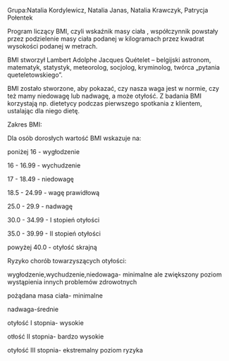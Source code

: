 Grupa:Natalia Kordylewicz, Natalia Janas, Natalia Krawczyk, Patrycja Połentek

Program liczący BMI, czyli wskaźnik masy ciała , współczynnik powstały przez podzielenie masy ciała podanej w kilogramach przez kwadrat wysokości podanej w metrach. 


BMI stworzył Lambert Adolphe Jacques Quételet – belgijski astronom, matematyk, statystyk, meteorolog, socjolog, kryminolog, twórca „pytania queteletowskiego”. 

BMI zostało stworzone, aby pokazać, czy nasza waga jest w normie, czy też mamy niedowagę lub nadwagę, a może otyłość. Z badania BMI korzystają np. dietetycy podczas pierwszego spotkania z klientem, ustalając dla niego dietę.

Zakres BMI:

Dla osób dorosłych wartość BMI wskazuje na:

poniżej 16 - wygłodzenie

16 - 16.99 - wychudzenie

17 - 18.49 - niedowagę

18.5 - 24.99 - wagę prawidłową

25.0 - 29.9 - nadwagę

30.0 - 34.99 - I stopień otyłości

35.0 - 39.99 - II stopień otyłości

powyżej 40.0 - otyłość skrajną


Ryzyko chorób towarzyszących otyłości:

wygłodzenie,wychudzenie,niedowaga- minimalne ale zwiększony poziom wystąpienia innych problemów zdrowotnych

pożądana masa ciała- minimalne

nadwaga-średnie

otyłość I stopnia- wysokie

otłość II stopnia- bardzo wysokie

otyłość III stopnia- ekstremalny poziom ryzyka
